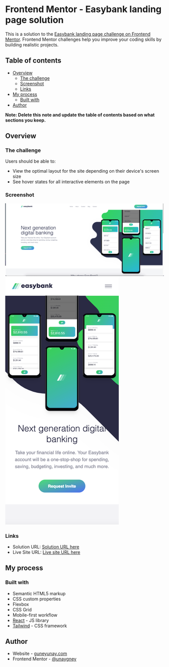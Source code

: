 # Frontend Mentor - Easybank landing page solution

This is a solution to the [Easybank landing page challenge on Frontend Mentor](https://www.frontendmentor.io/challenges/easybank-landing-page-WaUhkoDN). Frontend Mentor challenges help you improve your coding skills by building realistic projects. 

## Table of contents

- [Overview](#overview)
  - [The challenge](#the-challenge)
  - [Screenshot](#screenshot)
  - [Links](#links)
- [My process](#my-process)
  - [Built with](#built-with)
- [Author](#author)


**Note: Delete this note and update the table of contents based on what sections you keep.**

## Overview

### The challenge

Users should be able to:

- View the optimal layout for the site depending on their device's screen size
- See hover states for all interactive elements on the page

### Screenshot

![Desktop](./screenshots/desktop.png)
![Mobile](./screenshots/mobile.png)



### Links

- Solution URL: [Solution URL here](https://www.frontendmentor.io/solutions/easybank-landing-page-with-react-and-tailwind-Uw4m1en9ei)
- Live Site URL: [Live site URL here](https://6511a683e70eae39c8e9f381--voluble-semifreddo-4f142a.netlify.app/)

## My process

### Built with

- Semantic HTML5 markup
- CSS custom properties
- Flexbox
- CSS Grid
- Mobile-first workflow
- [React](https://reactjs.org/) - JS library
- [Tailwind](https://tailwindcss.com/) - CSS framework



## Author

- Website - [guneyunay.com](https://www.guneyunay.com)
- Frontend Mentor - [@unaygney](https://www.frontendmentor.io/profile/unaygney)

